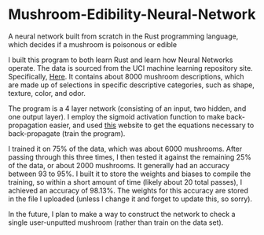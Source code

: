 # Mushroom-Edibility-Neural-Network
A neural network built from scratch in the Rust programming language, which decides if a mushroom is poisonous or edible

I built this program to both learn Rust and learn how Neural Networks operate. The data is sourced from the UCI machine learning repository site. Specifically, [Here](https://archive.ics.uci.edu/ml/datasets/mushroom). It contains about 8000 mushroom descriptions, which are made up of selections in specific descriptive categories, such as shape, texture, color, and odor.

The program is a 4 layer network (consisting of an input, two hidden, and one output layer). I employ the sigmoid activation function to make back-propagation easier, and used [this](https://takinginitiative.wordpress.com/2008/04/03/basic-neural-network-tutorial-theory/) website to get the equations necessary to back-propagate (train the program).

I trained it on 75% of the data, which was about 6000 mushrooms. After passing through this three times, I then tested it against the remaining 25% of the data, or about 2000 mushrooms. It generally had an accuracy between 93 to 95%. I built it to store the weights and biases to compile the training, so within a short amount of time (likely about 20 total passes), I achieved an accuracy of 98.13%. The weights for this accuracy are stored in the file I uploaded (unless I change it and forget to update this, so sorry).

In the future, I plan to make a way to construct the network to check a single user-unputted mushroom (rather than train on the data set).

